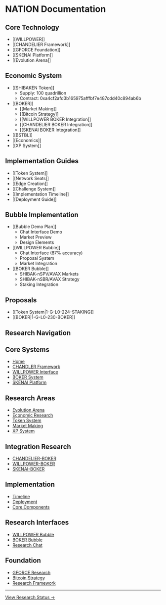 # NATION Documentation

## Core Technology
* [[WILLPOWER]]
* [[CHANDELIER Framework]]
* [[GFORCE Foundation]]
* [[SKENAI Platform]]
* [[Evolution Arena]]

## Economic System
* [[SHIBAKEN Token]]
  * Supply: 100 quadrillion
  * Contract: 0xa4cf2afd3b165975afffbf7e487cdd40c894ab6b
* [[BOKER]]
  * [[Market Making]]
  * [[Bitcoin Strategy]]
  * [[WILLPOWER BOKER Integration]]
  * [[CHANDELIER BOKER Integration]]
  * [[SKENAI BOKER Integration]]
* [[BSTBL]]
* [[Economics]]
* [[XP System]]

## Implementation Guides
* [[Token System]]
* [[Network Seats]]
* [[Edge Creation]]
* [[Challenge System]]
* [[Implementation Timeline]]
* [[Deployment Guide]]

## Bubble Implementation
* [[Bubble Demo Plan]]
  * Chat Interface Demo
  * Market Preview
  * Design Elements
* [[WILLPOWER Bubble]]
  * Chat Interface (87% accuracy)
  * Proposal System
  * Market Integration
* [[BOKER Bubble]]
  * SHIBAK-nSPV/AVAX Markets
  * SHIBAK-nSBR/AVAX Strategy
  * Staking Integration

## Proposals
* [[Token System|1-G-L0-224-STAKING]]
* [[BOKER|1-G-L0-230-BOKER]]

## Research Navigation

## Core Systems
* [Home](Home)
* [CHANDLER Framework](CHANDLER-Framework)
* [WILLPOWER Interface](WILLPOWER)
* [BOKER System](BOKER)
* [SKENAI Platform](SKENAI-Platform)

## Research Areas
* [Evolution Arena](Evolution-Arena)
* [Economic Research](Economics)
* [Token System](Token-System-BOKER)
* [Market Making](Market-Making)
* [XP System](XP-System)

## Integration Research
* [CHANDELIER-BOKER](CHANDELIER-BOKER-Integration)
* [WILLPOWER-BOKER](WILLPOWER-BOKER-Integration)
* [SKENAI-BOKER](SKENAI-BOKER-Integration)

## Implementation
* [Timeline](Implementation-Timeline)
* [Deployment](Deployment-Guide)
* [Core Components](Core-Components)

## Research Interfaces
* [WILLPOWER Bubble](WILLPOWER-Bubble)
* [BOKER Bubble](BOKER-Bubble)
* [Research Chat](website/chat)

## Foundation
* [GFORCE Research](GFORCE-Foundation)
* [Bitcoin Strategy](Bitcoin-Strategy)
* [Research Framework](research/frameworks/MCP-RESEARCH-OUTLINE)

---

[View Research Status →](Home#research-status)
